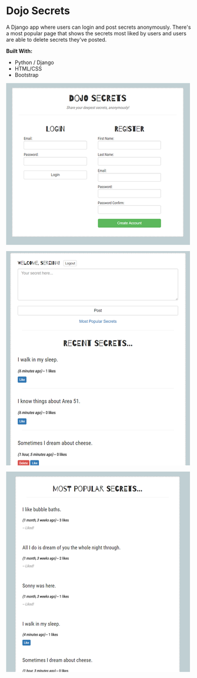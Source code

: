 # Dojo Secrets

A Django app where users can login and post secrets anonymously. There's a most popular page that shows the secrets most liked by users and users are able to delete secrets they've posted.

__Built With:__ 
  * Python / Django
  * HTML/CSS
  * Bootstrap

![Dojo Secrets](https://github.com/Ziyal/DojoSecrets/blob/master/screenshots/dojosecrets1.png "Dojo Secrets")

![Dojo Secrets](https://github.com/Ziyal/DojoSecrets/blob/master/screenshots/dojosecrets3.png "Dojo Secrets")

![Dojo Secrets](https://github.com/Ziyal/DojoSecrets/blob/master/screenshots/dojosecrets2.png "Dojo Secrets")

